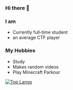 ### Hi there 👋

<!--
**Nkzlxs/Nkzlxs** is a ✨ _special_ ✨ repository because its `README.md` (this file) appears on your GitHub profile.

Here are some ideas to get you started:

- 🔭 I’m currently working on ...
- 🌱 I’m currently learning ...
- 👯 I’m looking to collaborate on ...
- 🤔 I’m looking for help with ...
- 💬 Ask me about ...
- 📫 How to reach me: ...
- 😄 Pronouns: ...
- ⚡ Fun fact: ...
-->

### I am
- Currently full-time student
- an average CTF player

### My Hobbies
- Study
- Makes random videos
- Play Minecraft Parkour

[![Top Langs](https://github-readme-stats.vercel.app/api/top-langs/?username=Nkzlxs)](https://github.com/anuraghazra/github-readme-stats)
